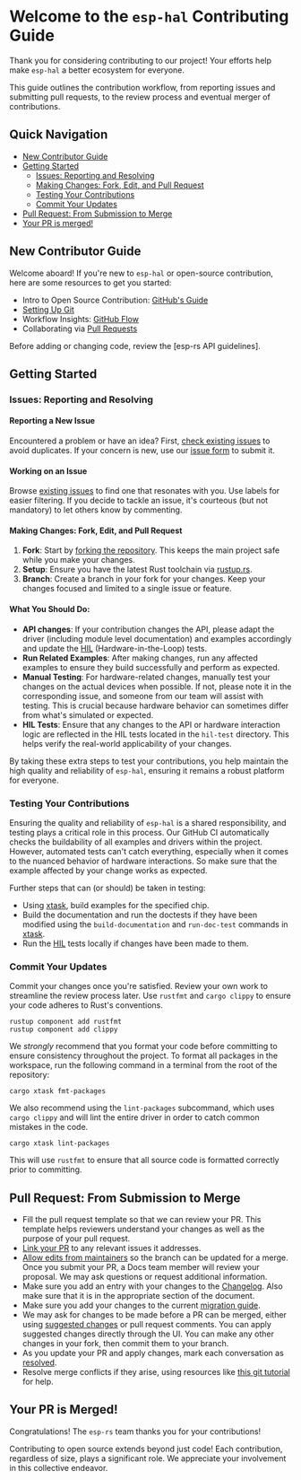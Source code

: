 
# Welcome to the `esp-hal` Contributing Guide

Thank you for considering contributing to our project! Your efforts help make `esp-hal` a better ecosystem for everyone.

This guide outlines the contribution workflow, from reporting issues and submitting pull requests, to the review process and eventual merger of contributions.

## Quick Navigation
*   [New Contributor Guide]
*   [Getting Started]
    *   [Issues: Reporting and Resolving]
    *   [Making Changes: Fork, Edit, and Pull Request]
    *   [Testing Your Contributions]
    *   [Commit Your Updates]
*   [Pull Request: From Submission to Merge]
*   [Your PR is merged!]

[New Contributor Guide]: #new-contributor-guide
[Getting Started]: #getting-started
[Issues: Reporting and Resolving]: #issues-reporting-and-resolving
[Making Changes: Fork, Edit, and Pull Request]: #making-changes-fork-edit-and-pull-request
[Testing Your Contributions]: #testing-your-contributions
[Commit your updates]: #commit-your-updates
[Pull Request: From Submission to Merge]: #pull-request-from-submission-to-merge
[Your PR is merged!]: #your-pr-is-merged

## New Contributor Guide

Welcome aboard! If you're new to `esp-hal` or open-source contribution, here are some resources to get you started:

*   Intro to Open Source Contribution: [GitHub's Guide]
*   [Setting Up Git]
*   Workflow Insights: [GitHub Flow]
*   Collaborating via [Pull Requests]

Before adding or changing code, review the [esp-rs API guidelines].

[GitHub's Guide]: https://docs.github.com/en/get-started/exploring-projects-on-github/finding-ways-to-contribute-to-open-source-on-github
[Setting Up Git]: https://docs.github.com/en/get-started/quickstart/set-up-git
[GitHub Flow]: https://docs.github.com/en/get-started/quickstart/github-flow
[Pull Requests]: https://docs.github.com/en/github/collaborating-with-pull-requests
[esp-rs developer guidelines]: ./documentation/DEVELOPER-GUIDELINES.md

## Getting Started

### Issues: Reporting and Resolving

#### Reporting a New Issue

Encountered a problem or have an idea? First, [check existing issues] to avoid duplicates. If your concern is new, use our [issue form] to submit it.

[check existing issues]: https://github.com/esp-rs/esp-hal/issues
[issue form]: https://github.com/esp-rs/esp-hal/issues/new/

#### Working on an Issue

Browse [existing issues] to find one that resonates with you. Use labels for easier filtering. If you decide to tackle an issue, it's courteous (but not mandatory) to let others know by commenting.

[existing issues]: https://github.com/esp-rs/esp-hal/issues

#### Making Changes: Fork, Edit, and Pull Request

1. **Fork**: Start by [forking the repository]. This keeps the main project safe while you make your changes.
2. **Setup**: Ensure you have the latest Rust toolchain via [rustup.rs].
3. **Branch**: Create a branch in your fork for your changes. Keep your changes focused and limited to a single issue or feature.

[forking the repository]: https://docs.github.com/en/github/getting-started-with-github/fork-a-repo
[rustup.rs]: https://rustup.rs/

#### What You Should Do:

* **API changes**: If your contribution changes the API, please adapt the driver (including module level documentation) and examples accordingly and update the [HIL] (Hardware-in-the-Loop) tests.
* **Run Related Examples**: After making changes, run any affected examples to ensure they build successfully and perform as expected.
* **Manual Testing**: For hardware-related changes, manually test your changes on the actual devices when possible. If not, please note it in the corresponding issue, and someone from our team will assist with testing. This is crucial because hardware behavior can sometimes differ from what's simulated or expected.
* **HIL Tests**: Ensure that any changes to the API or hardware interaction logic are reflected in the HIL tests located in the `hil-test` directory. This helps verify the real-world applicability of your changes.

By taking these extra steps to test your contributions, you help maintain the high quality and reliability of `esp-hal`, ensuring it remains a robust platform for everyone.

[HIL]: https://github.com/esp-rs/esp-hal/tree/main/hil-test

### Testing Your Contributions

Ensuring the quality and reliability of `esp-hal` is a shared responsibility, and testing plays a critical role in this process. Our GitHub CI automatically checks the buildability of all examples and drivers within the project. However, automated tests can't catch everything, especially when it comes to the nuanced behavior of hardware interactions. So make sure that the example affected by your change works as expected. 

Further steps that can (or should) be taken in testing:

* Using [xtask], build examples for the specified chip.
* Build the documentation and run the doctests if they have been modified using the `build-documentation` and  `run-doc-test` commands in [xtask].
* Run the [HIL] tests locally if changes have been made to them.

[xtask]: https://github.com/esp-rs/esp-hal/tree/main/xtask

### Commit Your Updates

Commit your changes once you're satisfied. Review your own work to streamline the review process later. Use `rustfmt` and `cargo clippy` to ensure your code adheres to Rust's conventions.

```shell
rustup component add rustfmt
rustup component add clippy
```

We _strongly_ recommend that you format your code before committing to ensure consistency throughout the project.
To format all packages in the workspace, run the following command in a terminal from the root of the repository:

```shell
cargo xtask fmt-packages
```

We also recommend using the `lint-packages` subcommand, which uses `cargo clippy` and will lint the entire driver in order to catch common mistakes in the code.

```shell
cargo xtask lint-packages
```

This will use `rustfmt` to ensure that all source code is formatted correctly prior to committing.

## Pull Request: From Submission to Merge

*   Fill the pull request template so that we can review your PR. This template helps reviewers understand your changes as well as the purpose of your pull request.
*   [Link your PR] to any relevant issues it addresses.
*   [Allow edits from maintainers] so the branch can be updated for a merge. Once you submit your PR, a Docs team member will review your proposal. We may ask questions or request additional information.
*   Make sure you add an entry with your changes to the [Changelog]. Also make sure that it is in the appropriate section of the document.
*   Make sure you add your changes to the current [migration guide].
*   We may ask for changes to be made before a PR can be merged, either using [suggested changes] or pull request comments. You can apply suggested changes directly through the UI. You can make any other changes in your fork, then commit them to your branch.
*   As you update your PR and apply changes, mark each conversation as [resolved].
*   Resolve merge conflicts if they arise, using resources like [this git tutorial] for help.

[Link your PR]: https://docs.github.com/en/issues/tracking-your-work-with-issues/linking-a-pull-request-to-an-issue
[Allow edits from maintainers]: https://docs.github.com/en/pull-requests/collaborating-with-pull-requests/working-with-forks/allowing-changes-to-a-pull-request-branch-created-from-a-forkmember
[Changelog]: esp-hal/CHANGELOG.md
[migration guide]: esp-hal/MIGRATING-0.20.md
[suggested changes]: https://docs.github.com/en/pull-requests/collaborating-with-pull-requests/reviewing-changes-in-pull-requests/incorporating-feedback-in-your-pull-request
[resolved]: https://docs.github.com/en/pull-requests/collaborating-with-pull-requests/reviewing-changes-in-pull-requests/commenting-on-a-pull-request#resolving-conversations
[this git tutorial]: https://github.com/skills/resolve-merge-conflicts


## Your PR is Merged!

Congratulations! The `esp-rs` team thanks you for your contributions!

Contributing to open source extends beyond just code! Each contribution, regardless of size, plays a significant role. We appreciate your involvement in this collective endeavor.
